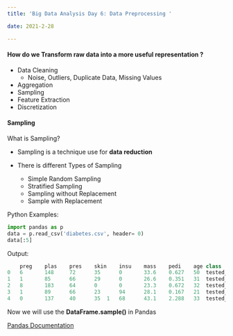 ```yaml
---
title: 'Big Data Analysis Day 6: Data Preprocessing '

date: 2021-2-28

---
```


#### How do we **Transform raw data** into a more useful representation ?

- Data Cleaning
    * Noise, Outliers, Duplicate Data, Missing Values
- Aggregation
- Sampling
- Feature Extraction
- Discretization


#### Sampling

What is Sampling?

- Sampling is a technique use for **data reduction**
- There is different Types of Sampling

    * Simple Random Sampling
    * Stratified Sampling
    * Sampling without Replacement
    * Sample with Replacement



Python Examples:

```python
import pandas as p
data = p.read_csv('diabetes.csv', header= 0)
data[:5]
```
Output:
```python
	preg	plas	pres	skin	insu	mass	pedi	age	class
0	6	    148	    72	    35	    0	    33.6	0.627	50	tested_positive
1	1	    85  	66	    29  	0	    26.6	0.351	31	tested_negative
2	8	    183	    64	    0	    0	    23.3	0.672	32	tested_positive
3	1	    89	    66	    23	    94	    28.1	0.167	21	tested_negative
4	0	    137	    40	    35	1   68	    43.1	2.288	33	tested_positive
```

Now we will use the **DataFrame.sample()** in Pandas

[Pandas Documentation](https://pandas.pydata.org/pandas-docs/stable/reference/api/pandas.DataFrame.sample.html)
